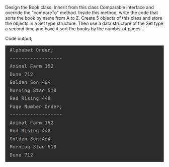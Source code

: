 
Design the Book class. 
Inherit from this class Comparable interface and override the "compareTo" method. 
Inside this method, write the code that sorts the book by name from A to Z. 
Create 5 objects of this class and store the objects in a Set type structure. 
Then use a data structure of the Set type a second time and have it sort the books by the number of pages.

Code output;

![img.png](img.png)